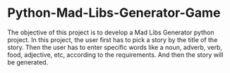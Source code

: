 # Python-Mad-Libs-Generator-Game
The objective of this project is to develop a Mad Libs Generator python project. In this project, the user first has to pick a story by the title of the story. Then the user has to enter specific words like a noun, adverb, verb, food, adjective, etc, according to the requirements. And then the story will be generated.
